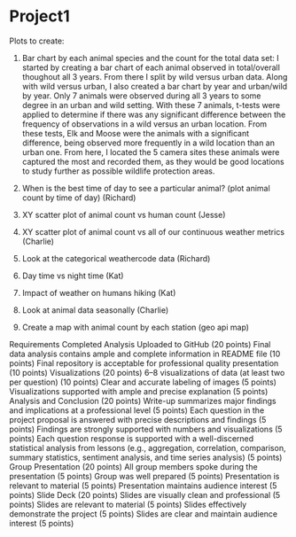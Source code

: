 # Project1
Plots to create:
1. Bar chart by each animal species and the count for the total data set:
I started by creating a bar chart of each animal observed in total/overall thoughout all 3 years. From there I split by wild versus urban data. Along with wild versus urban, I also created a bar chart by year and urban/wild by year. Only 7 animals were observed during all 3 years to some degree in an urban and wild setting. With these 7 animals, t-tests were applied to determine if there was any significant difference between the frequency of observations in a wild versus an urban location. From these tests, Elk and Moose were the animals with a significant difference, being observed more frequently in a wild location than an urban one. From here, I located the 5 camera sites these animals were captured the most and recorded them, as they would be good locations to study further as possible wildlife protection areas.

        
3. When is the best time of day to see a particular animal? (plot animal count by time of day) (Richard)
4. XY scatter plot of animal count vs human count (Jesse)

5. XY scatter plot of animal count vs all of our continuous weather metrics (Charlie)
6. Look at the categorical weathercode data (Richard)
7. Day time vs night time (Kat)
8. Impact of weather on humans hiking (Kat)
9. Look at animal data seasonally (Charlie)
10. Create a map with animal count by each station (geo api map)

Requirements
Completed Analysis Uploaded to GitHub (20 points)
Final data analysis contains ample and complete information in README file (10 points)
Final repository is acceptable for professional quality presentation (10 points)
Visualizations (20 points)
6–8 visualizations of data (at least two per question) (10 points)
Clear and accurate labeling of images (5 points)
Visualizations supported with ample and precise explanation (5 points)
Analysis and Conclusion (20 points)
Write-up summarizes major findings and implications at a professional level (5 points)
Each question in the project proposal is answered with precise descriptions and findings (5 points)
Findings are strongly supported with numbers and visualizations (5 points)
Each question response is supported with a well-discerned statistical analysis from lessons (e.g., aggregation, correlation, comparison, summary statistics, sentiment analysis, and time series analysis) (5 points)
Group Presentation (20 points)
All group members spoke during the presentation (5 points)
Group was well prepared (5 points)
Presentation is relevant to material (5 points)
Presentation maintains audience interest (5 points)
Slide Deck (20 points)
Slides are visually clean and professional (5 points)
Slides are relevant to material (5 points)
Slides effectively demonstrate the project (5 points)
Slides are clear and maintain audience interest (5 points)
